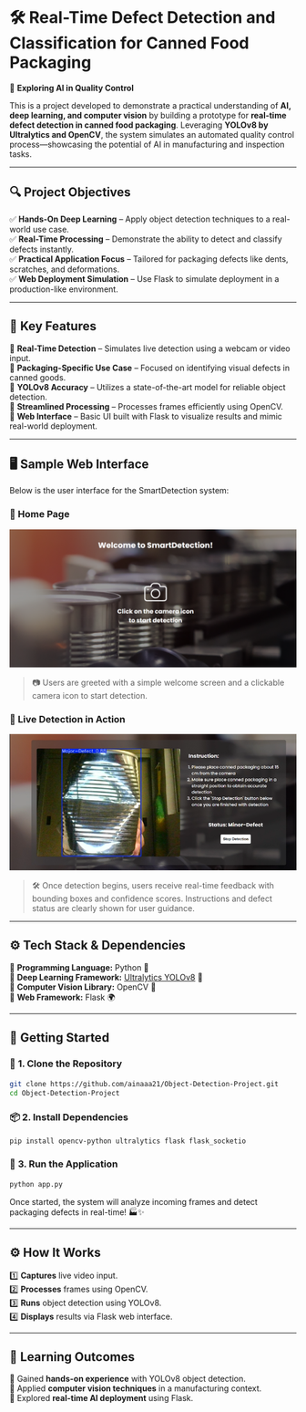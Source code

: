 # 🛠️ **Real-Time Defect Detection and Classification for Canned Food Packaging**

🚀 **Exploring AI in Quality Control**

This is a project developed to demonstrate a practical understanding of **AI, deep learning, and computer vision** by building a prototype for **real-time defect detection in canned food packaging**. Leveraging **YOLOv8 by Ultralytics and OpenCV**, the system simulates an automated quality control process—showcasing the potential of AI in manufacturing and inspection tasks.  

---

## 🔍 Project Objectives

✅ **Hands-On Deep Learning** – Apply object detection techniques to a real-world use case.  
✅ **Real-Time Processing** – Demonstrate the ability to detect and classify defects instantly.  
✅ **Practical Application Focus** – Tailored for packaging defects like dents, scratches, and deformations.  
✅ **Web Deployment Simulation** – Use Flask to simulate deployment in a production-like environment.

---

## 🌟 Key Features

🔹 **Real-Time Detection** – Simulates live detection using a webcam or video input.  
🔹 **Packaging-Specific Use Case** – Focused on identifying visual defects in canned goods.  
🔹 **YOLOv8 Accuracy** – Utilizes a state-of-the-art model for reliable object detection.  
🔹 **Streamlined Processing** – Processes frames efficiently using OpenCV.  
🔹 **Web Interface** – Basic UI built with Flask to visualize results and mimic real-world deployment.

---
## 🖥️ Sample Web Interface

Below is the user interface for the SmartDetection system:

### 🔹 Home Page  
<p align="center">
  <img src="user interface/interface1.png" alt="SmartDetection Home Interface" width="700"/>
</p>

> 📷 Users are greeted with a simple welcome screen and a clickable camera icon to start detection.

### 🔹 Live Detection in Action  
<p align="center">
  <img src="user interface/interface2.png" alt="Real-Time Detection Interface" width="700"/>
</p>

> 🛠️ Once detection begins, users receive real-time feedback with bounding boxes and confidence scores. Instructions and defect status are clearly shown for user guidance.

---

## ⚙️ Tech Stack & Dependencies

📌 **Programming Language:** Python 🐍  
📌 **Deep Learning Framework:** [Ultralytics YOLOv8](https://github.com/ultralytics/ultralytics) 🤖  
📌 **Computer Vision Library:** OpenCV 👀  
📌 **Web Framework:** Flask 🌍  

---

## 🚀 Getting Started

### 🔧 **1. Clone the Repository**
```bash
git clone https://github.com/ainaaa21/Object-Detection-Project.git
cd Object-Detection-Project
```

### 📦 **2. Install Dependencies**  
```bash
pip install opencv-python ultralytics flask flask_socketio
```

### 🚀 **3. Run the Application**  
```bash
python app.py
```
Once started, the system will analyze incoming frames and detect packaging defects in real-time! 🏭✨  

---
## ⚙️ How It Works

1️⃣ **Captures** live video input.  
2️⃣ **Processes** frames using OpenCV.  
3️⃣ **Runs** object detection using YOLOv8.  
4️⃣ **Displays** results via Flask web interface.

---
## 💬 Learning Outcomes

🔹 Gained **hands-on experience** with YOLOv8 object detection.  
🔹 Applied **computer vision techniques** in a manufacturing context.  
🔹 Explored **real-time AI deployment** using Flask.
